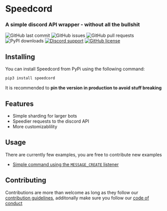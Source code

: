 # Speedcord 
###  A simple discord API wrapper - without all the bullshit 

![GitHub last commit](https://img.shields.io/github/last-commit/tag-epic/speedcord)
![GitHub issues](https://img.shields.io/github/issues-raw/tag-epic/speedcord)
![GitHub pull requests](https://img.shields.io/github/issues-pr/tag-epic/speedcord)
![PyPI downloads](https://img.shields.io/pypi/dm/speedcord)
[![Discord support](https://img.shields.io/discord/759919164872982528)](https://discord.gg/yxrprWz)
[![GitHub license](https://img.shields.io/github/license/TAG-Epic/speedcord)](https://github.com/TAG-Epic/speedcord/blob/master/LICENCE)  


## Installing
You can install Speedcord from PyPi using the following command:

```bash
pip3 install speedcord
```
It is recommended to **pin the version in production to avoid stuff breaking**


## Features
 - Simple sharding for larger bots
 - Speedier requests to the discord API
 - More customizablility


## Usage
There are currently few examples, you are free to contribute new examples

- [Simple command using the `MESSAGE_CREATE` listener](https://github.com/TAG-Epic/speedcord/blob/master/examples/simplecommand.py)
 
## Contributing

Contributions are more than welcome as long as they follow our [contribution guidelines](https://github.com/TAG-Epic/speedcord/blob/master/CONTRIBUTING.md), additonally make sure you follow our [code of conduct](https://github.com/TAG-Epic/speedcord/blob/master/CODE_OF_CONDUCT.md)
